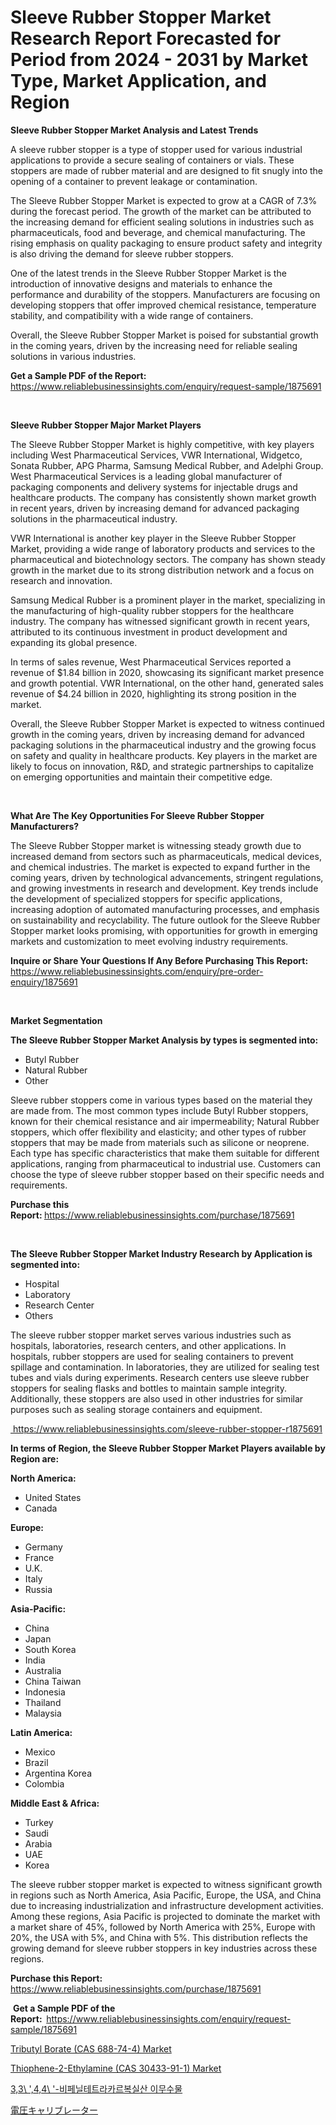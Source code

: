<p><h1>Sleeve Rubber Stopper Market Research Report Forecasted for Period from 2024 -  2031 by Market Type, Market Application, and Region</h1></p><p><strong>Sleeve Rubber Stopper Market Analysis and Latest Trends</strong></p>
<p><p>A sleeve rubber stopper is a type of stopper used for various industrial applications to provide a secure sealing of containers or vials. These stoppers are made of rubber material and are designed to fit snugly into the opening of a container to prevent leakage or contamination.</p><p>The Sleeve Rubber Stopper Market is expected to grow at a CAGR of 7.3% during the forecast period. The growth of the market can be attributed to the increasing demand for efficient sealing solutions in industries such as pharmaceuticals, food and beverage, and chemical manufacturing. The rising emphasis on quality packaging to ensure product safety and integrity is also driving the demand for sleeve rubber stoppers.</p><p>One of the latest trends in the Sleeve Rubber Stopper Market is the introduction of innovative designs and materials to enhance the performance and durability of the stoppers. Manufacturers are focusing on developing stoppers that offer improved chemical resistance, temperature stability, and compatibility with a wide range of containers.</p><p>Overall, the Sleeve Rubber Stopper Market is poised for substantial growth in the coming years, driven by the increasing need for reliable sealing solutions in various industries.</p></p>
<p><strong>Get a Sample PDF of the Report:&nbsp;</strong> <a href="https://www.reliablebusinessinsights.com/enquiry/request-sample/1875691">https://www.reliablebusinessinsights.com/enquiry/request-sample/1875691</a></p>
<p>&nbsp;</p>
<p><strong>Sleeve Rubber Stopper Major Market Players</strong></p>
<p><p>The Sleeve Rubber Stopper Market is highly competitive, with key players including West Pharmaceutical Services, VWR International, Widgetco, Sonata Rubber, APG Pharma, Samsung Medical Rubber, and Adelphi Group. West Pharmaceutical Services is a leading global manufacturer of packaging components and delivery systems for injectable drugs and healthcare products. The company has consistently shown market growth in recent years, driven by increasing demand for advanced packaging solutions in the pharmaceutical industry. </p><p>VWR International is another key player in the Sleeve Rubber Stopper Market, providing a wide range of laboratory products and services to the pharmaceutical and biotechnology sectors. The company has shown steady growth in the market due to its strong distribution network and a focus on research and innovation. </p><p>Samsung Medical Rubber is a prominent player in the market, specializing in the manufacturing of high-quality rubber stoppers for the healthcare industry. The company has witnessed significant growth in recent years, attributed to its continuous investment in product development and expanding its global presence.</p><p>In terms of sales revenue, West Pharmaceutical Services reported a revenue of $1.84 billion in 2020, showcasing its significant market presence and growth potential. VWR International, on the other hand, generated sales revenue of $4.24 billion in 2020, highlighting its strong position in the market.</p><p>Overall, the Sleeve Rubber Stopper Market is expected to witness continued growth in the coming years, driven by increasing demand for advanced packaging solutions in the pharmaceutical industry and the growing focus on safety and quality in healthcare products. Key players in the market are likely to focus on innovation, R&D, and strategic partnerships to capitalize on emerging opportunities and maintain their competitive edge.</p></p>
<p>&nbsp;</p>
<p><strong>What Are The Key Opportunities For Sleeve Rubber Stopper Manufacturers?</strong></p>
<p><p>The Sleeve Rubber Stopper market is witnessing steady growth due to increased demand from sectors such as pharmaceuticals, medical devices, and chemical industries. The market is expected to expand further in the coming years, driven by technological advancements, stringent regulations, and growing investments in research and development. Key trends include the development of specialized stoppers for specific applications, increasing adoption of automated manufacturing processes, and emphasis on sustainability and recyclability. The future outlook for the Sleeve Rubber Stopper market looks promising, with opportunities for growth in emerging markets and customization to meet evolving industry requirements.</p></p>
<p><strong>Inquire or Share Your Questions If Any Before Purchasing This Report:</strong> <a href="https://www.reliablebusinessinsights.com/enquiry/pre-order-enquiry/1875691">https://www.reliablebusinessinsights.com/enquiry/pre-order-enquiry/1875691</a></p>
<p>&nbsp;</p>
<p><strong>Market Segmentation</strong></p>
<p><strong>The Sleeve Rubber Stopper Market Analysis by types is segmented into:</strong></p>
<p><ul><li>Butyl Rubber</li><li>Natural Rubber</li><li>Other</li></ul></p>
<p><p>Sleeve rubber stoppers come in various types based on the material they are made from. The most common types include Butyl Rubber stoppers, known for their chemical resistance and air impermeability; Natural Rubber stoppers, which offer flexibility and elasticity; and other types of rubber stoppers that may be made from materials such as silicone or neoprene. Each type has specific characteristics that make them suitable for different applications, ranging from pharmaceutical to industrial use. Customers can choose the type of sleeve rubber stopper based on their specific needs and requirements.</p></p>
<p><strong>Purchase this Report:&nbsp;</strong><a href="https://www.reliablebusinessinsights.com/purchase/1875691">https://www.reliablebusinessinsights.com/purchase/1875691</a></p>
<p>&nbsp;</p>
<p><strong>The Sleeve Rubber Stopper Market Industry Research by Application is segmented into:</strong></p>
<p><ul><li>Hospital</li><li>Laboratory</li><li>Research Center</li><li>Others</li></ul></p>
<p><p>The sleeve rubber stopper market serves various industries such as hospitals, laboratories, research centers, and other applications. In hospitals, rubber stoppers are used for sealing containers to prevent spillage and contamination. In laboratories, they are utilized for sealing test tubes and vials during experiments. Research centers use sleeve rubber stoppers for sealing flasks and bottles to maintain sample integrity. Additionally, these stoppers are also used in other industries for similar purposes such as sealing storage containers and equipment.</p></p>
<p><a href="https://www.reliablebusinessinsights.com/sleeve-rubber-stopper-r1875691">&nbsp;https://www.reliablebusinessinsights.com/sleeve-rubber-stopper-r1875691</a></p>
<p><strong>In terms of Region, the Sleeve Rubber Stopper Market Players available by Region are:</strong></p>
<p>
    <p> <strong> North America: </strong>
        <ul>
            <li>United States</li>
            <li>Canada</li>
        </ul>
        </p> 
    <p> <strong> Europe: </strong>
        <ul>
            <li>Germany</li>
            <li>France</li>
            <li>U.K.</li>
            <li>Italy</li>
            <li>Russia</li>
        </ul>
        </p> 
    <p> <strong> Asia-Pacific: </strong>
        <ul>
            <li>China</li>
            <li>Japan</li>
            <li>South Korea</li>
            <li>India</li>
            <li>Australia</li>
            <li>China Taiwan</li>
            <li>Indonesia</li>
            <li>Thailand</li>
            <li>Malaysia</li>
        </ul>
        </p> 
    <p> <strong> Latin America: </strong>
        <ul>
            <li>Mexico</li>
            <li>Brazil</li>
            <li>Argentina Korea</li>
            <li>Colombia</li>
        </ul>
        </p> 
    <p> <strong> Middle East & Africa: </strong>
        <ul>
            <li>Turkey</li>
            <li>Saudi</li>
            <li>Arabia</li>
            <li>UAE</li>
            <li>Korea</li>
        </ul>
    </p>
    </p>
<p><p>The sleeve rubber stopper market is expected to witness significant growth in regions such as North America, Asia Pacific, Europe, the USA, and China due to increasing industrialization and infrastructure development activities. Among these regions, Asia Pacific is projected to dominate the market with a market share of 45%, followed by North America with 25%, Europe with 20%, the USA with 5%, and China with 5%. This distribution reflects the growing demand for sleeve rubber stoppers in key industries across these regions.</p></p>
<p><strong>Purchase this Report: </strong><a href="https://www.reliablebusinessinsights.com/purchase/1875691">https://www.reliablebusinessinsights.com/purchase/1875691</a></p>
<p>&nbsp;<strong>Get a Sample PDF of the Report:&nbsp;&nbsp;</strong><a href="https://www.reliablebusinessinsights.com/enquiry/request-sample/1875691">https://www.reliablebusinessinsights.com/enquiry/request-sample/1875691</a></p>
<p><strong></strong></p>
<p><p><a href="https://github.com/Krdamani25/Market-Research-Report-List-1/blob/main/tributyl-borate-cas-688-74-4-market.md">Tributyl Borate (CAS 688-74-4) Market</a></p><p><a href="https://github.com/alexcrou8/Market-Research-Report-List-1/blob/main/thiophene-2-ethylamine-cas-30433-91-1-market.md">Thiophene-2-Ethylamine (CAS 30433-91-1) Market</a></p><p><a href="https://github.com/JackieFauhey9089475/Market-Research-Report-List-2/blob/main/1229509144837.md">3,3\ ',4,4\ '-비페닐테트라카르복실산 이무수물</a></p><p><a href="https://github.com/BrionnaBoyle/Market-Research-Report-List-1/blob/main/4546741138704.md">電圧キャリブレーター</a></p></p>